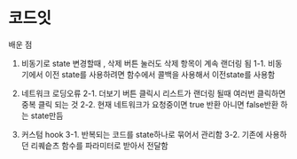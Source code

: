 # 코드잇

배운 점

1. 비동기로 state 변경할때 , 삭제 버튼 눌러도 삭제 항목이 계속 랜더링 됨
   1-1. 비동기에서 이전 state를 사용하려면 함수에서 콜백을 사용해서 이전state를 사용함

2. 네트워크 로딩오류
   2-1. 더보기 버튼 클릭시 리스트가 랜더링 될때 여러번 클릭하면 중복 클릭 되는 것
   2-2. 현재 네트워크가 요청중이면 true 반환 아니면 false반환 하는 state만듬
3. 커스텀 hook
   3-1. 반복되는 코드를 state하나로 묶어서 관리함
   3-2. 기존에 사용하던 리퀘슽츠 함수를 파라미터로 받아서 전달함

